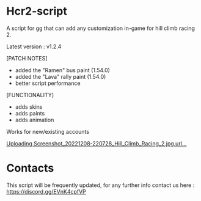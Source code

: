 # Hcr2-script
A script for gg that can add any customization in-game for hill climb racing 2.

Latest version : v1.2.4

[PATCH NOTES]
* added the "Ramen" bus paint (1.54.0)
* added the "Lava" rally paint (1.54.0)
* better script performance

[FUNCTIONALITY]
- adds skins
- adds paints
- adds animation

Works for new/existing accounts

[Uploading Screenshot_20221208-220728_Hill_Climb_Racing_2.jpg.url…]()

# Contacts
This script will be frequently updated, for any further info contact us here :
https://discord.gg/EVnK4cpfVP
